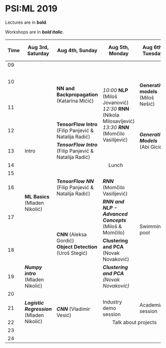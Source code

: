 # PSI:ML 2019

Lectures are in **bold**.

Workshops are in **_bold italic_**.

<table>
  <thead>
    <tr>
      <th>Time</th>
      <th>Aug 3rd, Saturday</th>
      <th>Aug 4th, Sunday</th>
      <th>Aug 5th, Monday</th>
      <th>Aug 6th, Tuesday</th>
      <th>Aug 7th, Wednesday</th>
      <th>Aug 8th, Thursday</th>
      <th>Aug 9th, Friday</th>
      <th>Aug 10th, Saturday</th>
      <th>Aug 11th, Sunday</th>
      <th>Aug 12th, Monday</th>
      <th>Aug 13th, Tuesday</th>
    </tr>
  </thead>
  <tbody>
    <tr>
      <td>09</td>
      <td rowspan=4></td>
      <td colspan=10 align="center">Breakfast</td>
    </tr>
    <tr>
      <td>10</td>
      <td rowspan=2><b>NN and Backpropagation</b> (Katarina Mićić)</td>
      <td rowspan=4>
        <i>10:00</i> <b>NLP</b> (Miloš Jovanović)<br>
        <i>12:30</i> <b>RNN</b> (Nikola Milosavljević)<br>
        <i>13:30</i> <b><i>RNN</i></b> (Momčilo Vasilijević)<br>
      </td>
      <td rowspan=2><b>Generative models</b> (Miloš Nešić)</td>
      <td rowspan=4>
        <i>10:00</i> <b>Random Decision Forests</b> (Filip Panjević)<br>
        <i>11:20</i> <b>Boosting</b> (Predrag Tadić)<br>
        <i>12:40</i> <b>Gaussian Processes</b> (Nikola Popović)
      </td>
      <td rowspan=10>Hike</td>
      <td rowspan=4></td>
      <td rowspan=2><b>Machine Learning in Geometric Computer Vision</b> (Filip Panjević)</td>
      <td rowspan=4></td>
      <td rowspan=4></td>
      <td>Departure</td>
    </tr>
    <tr>
      <td>11</td>
    </tr>
    <tr>
      <td>12</td>
      <td><b>TensorFlow Intro</b> (Filip Panjević & Natalija Radić)</td>
      <td rowspan=2><b><i>Generative Models</i></b> (Abi Gicić)</td>
      <td rowspan=2></td>
    </tr>
    <tr>
      <td>13</td>
      <td>Intro</td>
      <td><b><i>TensorFlow Intro</i></b> (Filip Panjević & Natalija Radić)</td>
    </tr>
    <tr>
      <td>14</td>
      <td colspan=5 align="center">Lunch</td>
      <td colspan=4 align="center">Lunch</td>
    </tr>
    <tr>
      <td>15</td>
      <td rowspan=3><b>ML Basics</b> (Mladen Nikolić)</td>
      <td colspan=2></td>
      <td rowspan=5>Swimming pool</td>
      <td></td>
      <td rowspan=3></td>
      <td rowspan=5></td>
      <td rowspan=5></td>
      <td rowspan=5>Project presentations</td>
    </tr>
    <tr>
      <td>16</td>
      <td><b><i>TensorFlow NN</i></b> (Filip Panjević & Natalija Radić)</td>
      <td><b><i>RNN</i></b> (Momčilo Vasilijević)</td>
      <td rowspan=2><b>Reinforcement Learning</b> (Miloš Jordanski)</td>
    </tr>
    <tr>
      <td>17</td>
      <td rowspan=3>
        <b>CNN</b> (Aleksa Gordić)<br>
        <b>Object Detection</b> (Uroš Stegić)
      </td>
      <td><b><i>RNN and NLP - Advanced Concepts</i></b> (Miloš & Momčilo)</td>
    </tr>
    <tr>
      <td>18</td>
      <td></td>
      <td><b>Clustering and PCA</b> (Novak Novaković)</td>
      <td rowspan=2><b><i>Reinforcement Learning</i></b> (Miloš Brzaković)</td>
      <td rowspan=2><b>Intelligent Systems</b> (Matthew Johnson)</td>
    </tr>
    <tr>
      <td>19</td>
      <td><b><i>Numpy intro</i></b> (Mladen Nikolić)</td>
      <td><b><i>Clustering and PCA</b> (Novak Novaković)</td>
    </tr>
    <tr>
      <td>20</td>
      <td colspan=9 align="center">Dinner</td>
      <td rowspan=4>BBQ</td>
    </tr>
    <tr>
      <td>21</td>
      <td rowspan=2><b><i>Logistic Regression</i></b> (Mladen Nikolić)</td>
      <td rowspan=2><b><i>CNN</i></b> (Vladimir Vesić)</td>
      <td>Industry demo session</td>
      <td>Academia session</td>
      <td>Projects kickoff</td>
      <td colspan=4 align="center">Project related scrum</td>      
    </tr>
    <tr>
      <td>22</td>
      <td colspan=2 align="center">Talk about projects</td>
    </tr>
    <tr>
      <td>23</td>
    </tr>
    <tr>
      <td>24</td>
    </tr>
  </tbody>
</table>

